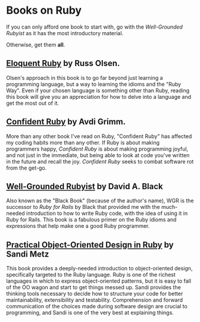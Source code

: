 # Books on Ruby

If you can only afford one book to start with, go with the _Well-Grounded Rubyist_ as it has the most introductory material.

Otherwise, get them **all**.

## [Eloquent Ruby](https://www.goodreads.com/book/show/9364729-eloquent-ruby) by Russ Olsen.

Olsen's approach in this book is to go far beyond just learning a programming language, but a way to learning the idioms and the "Ruby Way". Even if your chosen language is something other than Ruby, reading this book will give you an appreciation for how to delve into a language and get the most out of it.

## [Confident Ruby](http://www.confidentruby.com/) by Avdi Grimm.

More than any other book I've read on Ruby, "Confident Ruby" has affected my coding habits more than any other. If Ruby is about making programmers happy, _Confident Ruby_ is about making programming joyful, and not just in the immediate, but being able to look at code you've written in the future and recall the joy. _Confident Ruby_ seeks to combat software rot from the get-go.

## [Well-Grounded Rubyist](http://www.amazon.com/The-Well-Grounded-Rubyist-David-Black/dp/1617291692) by David A. Black

Also known as the "Black Book" \(because of the author's name\), WGR is the successor to _Ruby for Rails_ by Black that provided me with the much-needed introduction to how to write Ruby code, with the idea of using it in Ruby for Rails. This book is a fabulous primer on the Ruby idioms and expressions that help make one a good Ruby programmer.

## [Practical Object-Oriented Design in Ruby](http://www.poodr.com/) by Sandi Metz

This book provides a deeply-needed introduction to object-oriented design, specifically targeted to the Ruby language. Ruby is one of the richest languages in which to express object-oriented patterns, but it is easy to fall of the OO wagon and start to get things messed up. Sandi provides the thinking tools necessary to decide how to structure your code for better maintainability, extensibility and testability. Comprehension and forward communication of the choices made during software design are crucial to programming, and Sandi is one of the very best at explaining things.

